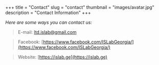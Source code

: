 +++
title = "Contact"
slug = "contact"
thumbnail = "images/avatar.jpg"
description = "Contact Information"
+++

*Here are some ways you can contact us:*

> E-mail: ltd.islab@gmail.com

> Facebook: [https://www.facebook.com/ISLabGeorgia/](https://www.facebook.com/ISLabGeorgia/)

> Website: [https://islab.ge](https://islab.ge)
